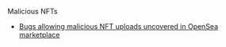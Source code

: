 Malicious NFTs

- [Bugs allowing malicious NFT uploads uncovered in OpenSea marketplace](https://www.zdnet.com/article/bugs-allowing-malicious-nft-uploads-uncovered-in-opensea-marketplace/)
